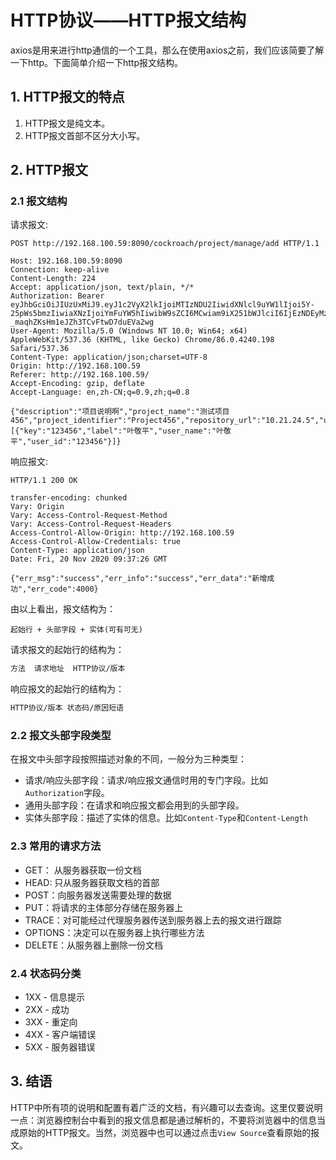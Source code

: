 # HTTP协议——HTTP报文结构

axios是用来进行http通信的一个工具，那么在使用axios之前，我们应该简要了解一下http。下面简单介绍一下http报文结构。

## 1. HTTP报文的特点

1. HTTP报文是纯文本。
2. HTTP报文首部不区分大小写。

## 2. HTTP报文

### 2.1 报文结构

请求报文:

```text
POST http://192.168.100.59:8090/cockroach/project/manage/add HTTP/1.1

Host: 192.168.100.59:8090
Connection: keep-alive
Content-Length: 224
Accept: application/json, text/plain, */*
Authorization: Bearer eyJhbGciOiJIUzUxMiJ9.eyJ1c2VyX2lkIjoiMTIzNDU2IiwidXNlcl9uYW1lIjoi5Y-25pWs5bmzIiwiaXNzIjoiYmFuYW5hIiwibW9sZCI6MCwiam9iX251bWJlciI6IjEzNDEyMzQxMjM0IiwiZXhwIjoxNjA1ODkxOTk0LCJpYXQiOjE2MDU4NjMxOTQsImp0aSI6ImNiZmE0MWU4LTA5YjMtNDVkNy1iMzBjLTRlYTNlNmE2YmU0MiIsImVtYWlsIjoiamluZ3BpbmcueWVAa2luZ3N0YXJmaW50ZWNoLmNvbSJ9.LcAFGgYbgrLBWICcnwQvOCPKJDHwfnuDSaooi45ZjXLO0UZQKTuh0-_maqhZKsHm1eJZh3TCvFtwD7duEVa2wg
User-Agent: Mozilla/5.0 (Windows NT 10.0; Win64; x64) AppleWebKit/537.36 (KHTML, like Gecko) Chrome/86.0.4240.198 Safari/537.36
Content-Type: application/json;charset=UTF-8
Origin: http://192.168.100.59
Referer: http://192.168.100.59/
Accept-Encoding: gzip, deflate
Accept-Language: en,zh-CN;q=0.9,zh;q=0.8

{"description":"项目说明啊","project_name":"测试项目456","project_identifier":"Project456","repository_url":"10.21.24.5","user_list":[{"key":"123456","label":"叶敬平","user_name":"叶敬平","user_id":"123456"}]}
```

响应报文:

```text
HTTP/1.1 200 OK

transfer-encoding: chunked
Vary: Origin
Vary: Access-Control-Request-Method
Vary: Access-Control-Request-Headers
Access-Control-Allow-Origin: http://192.168.100.59
Access-Control-Allow-Credentials: true
Content-Type: application/json
Date: Fri, 20 Nov 2020 09:37:26 GMT

{"err_msg":"success","err_info":"success","err_data":"新增成功","err_code":4000}
```

由以上看出，报文结构为：

```text
起始行 + 头部字段 + 实体(可有可无)
```

请求报文的起始行的结构为：

```bash
方法  请求地址  HTTP协议/版本
```

响应报文的起始行的结构为：

```bash
HTTP协议/版本 状态码/原因短语
```

### 2.2 报文头部字段类型

在报文中头部字段按照描述对象的不同，一般分为三种类型：

- 请求/响应头部字段：请求/响应报文通信时用的专门字段。比如`Authorization`字段。
- 通用头部字段：在请求和响应报文都会用到的头部字段。
- 实体头部字段：描述了实体的信息。比如`Content-Type`和`Content-Length`

### 2.3 常用的请求方法

- GET： 从服务器获取一份文档
- HEAD: 只从服务器获取文档的首部
- POST：向服务器发送需要处理的数据
- PUT：将请求的主体部分存储在服务器上
- TRACE：对可能经过代理服务器传送到服务器上去的报文进行跟踪
- OPTIONS：决定可以在服务器上执行哪些方法
- DELETE：从服务器上删除一份文档

### 2.4 状态码分类

- 1XX - 信息提示
- 2XX - 成功
- 3XX - 重定向
- 4XX - 客户端错误
- 5XX - 服务器错误

## 3. 结语

HTTP中所有项的说明和配置有着广泛的文档，有兴趣可以去查询。这里仅要说明一点：浏览器控制台中看到的报文信息都是通过解析的，不要将浏览器中的信息当成原始的HTTP报文。当然，浏览器中也可以通过点击`View Source`查看原始的报文。

